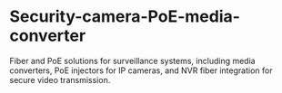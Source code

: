 # Security-camera-PoE-media-converter
Fiber and PoE solutions for surveillance systems, including media converters, PoE injectors for IP cameras, and NVR fiber integration for secure video transmission.
